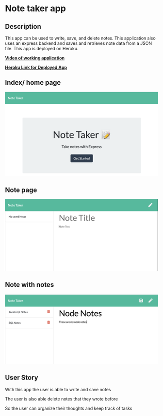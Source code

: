 # Note taker app

## Description

This app can be used to write, save, and delete notes. This application also uses an express backend and saves and retrieves note data from a JSON file. This app is deployed on Heroku. 

**[Video of working application](https://youtu.be/whfQ-iJw_AY)**

**[Heroku Link for Deployed App](https://idallas-note-taker-app.herokuapp.com/)**

## Index/ home page
![Notetaking App Example1](./example1.png)
## Note page
![Notetaking App Example2](./example2.png)
## Note with notes
![Notetaking App Example3](./example3.png)

## User Story

With this app the user is able to write and save notes

The user is also able delete notes that they wrote before

So the user can organize their thoughts and keep track of tasks

